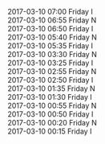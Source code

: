 2017-03-10 07:00 Friday  I  
2017-03-10 06:55 Friday  N  
2017-03-10 06:50 Friday  I  
2017-03-10 05:40 Friday  N  
2017-03-10 05:35 Friday  I  
2017-03-10 03:30 Friday  N  
2017-03-10 03:25 Friday  I  
2017-03-10 02:55 Friday  N  
2017-03-10 02:50 Friday  I  
2017-03-10 01:35 Friday  N  
2017-03-10 01:30 Friday  I  
2017-03-10 00:55 Friday  N  
2017-03-10 00:50 Friday  I  
2017-03-10 00:20 Friday  N  
2017-03-10 00:15 Friday  I  
